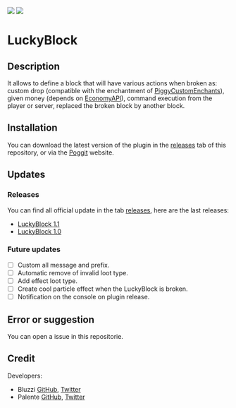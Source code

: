 [![](https://poggit.pmmp.io/shield.state/LuckyBlock)](https://poggit.pmmp.io/p/LuckyBlock)
[![](https://poggit.pmmp.io/shield.dl.total/LuckyBlock)](https://poggit.pmmp.io/p/LuckyBlock)

# LuckyBlock
## Description
It allows to define a block that will have various actions when broken as: custom drop (compatible with the enchantment of [PiggyCustomEnchants](https://poggit.pmmp.io/p/PiggyCustomEnchants)), given money (depends on [EconomyAPI](https://poggit.pmmp.io/p/EconomyAPI)), command execution from the player or server, replaced the broken block by another block.

## Installation
You can download the latest version of the plugin in the [releases](https://github.com/Palente/LuckyBlock/releases) tab of this repository, or via the [Poggit](https://poggit.pmmp.io/p/LuckyBlock) website.

## Updates
### Releases
You can find all official update in the tab [releases](https://github.com/Palente/LuckyBlock/releases), here are the last releases:<br>
- [LuckyBlock 1.1](https://github.com/Palente/LuckyBlock/releases/tag/1.1)
- [LuckyBlock 1.0](https://github.com/Palente/LuckyBlock/releases/tag/1.0)
### Future updates
- [ ] Custom all message and prefix.
- [ ] Automatic remove of invalid loot type.
- [ ] Add effect loot type.
- [ ] Create cool particle effect when the LuckyBlock is broken.
- [ ] Notification on the console on plugin release.

## Error or suggestion
You can open a issue in this repositorie.

## Credit
Developers:
- Bluzzi [GitHub](https://github.com/Bluzzi), [Twitter](https://twitter.com/Bluzzi_)
- Palente [GitHub](https://github.com/Palente), [Twitter](https://twitter.com/Adel_Palente)